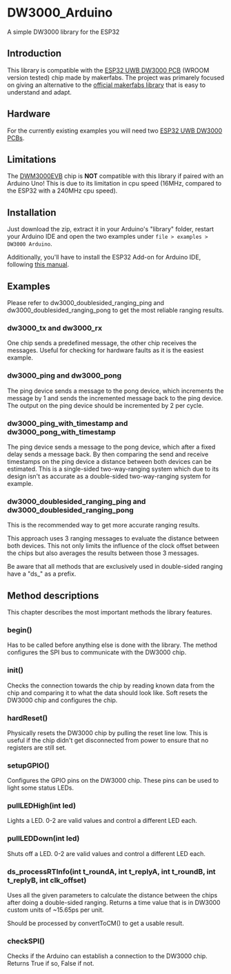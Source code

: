 # DW3000_Arduino
A simple DW3000 library for the ESP32

## Introduction
This library is compatible with the [ESP32 UWB DW3000 PCB](https://www.makerfabs.com/esp32-uwb-dw3000.html) (WROOM version tested) chip made by makerfabs.
The project was primarely focused on giving an alternative to the [official makerfabs library](https://github.com/Makerfabs/Makerfabs-ESP32-UWB-DW3000) that is easy to understand and adapt. 

## Hardware
For the currently existing examples you will need two [ESP32 UWB DW3000 PCBs](https://www.makerfabs.com/esp32-uwb-dw3000.html).

## Limitations
The [DWM3000EVB](https://www.qorvo.com/products/p/DWM3000EVB) chip is **NOT** compatible with this library if paired with an Arduino Uno!
This is due to its limitation in cpu speed (16MHz, compared to the ESP32 with a 240MHz cpu speed).

## Installation
Just download the zip, extract it in your Arduino's "library" folder, restart your Arduino IDE and open the two examples under `file > examples > DW3000 Arduino`.

Additionally, you'll have to install the ESP32 Add-on for Arduino IDE, following [this manual](https://wiki.makerfabs.com/Installing_ESP32_Add_on_in_Arduino_IDE.html).

## Examples
Please refer to dw3000_doublesided_ranging_ping and dw3000_doublesided_ranging_pong to get the most reliable ranging results. 

### dw3000_tx and dw3000_rx
One chip sends a predefined message, the other chip receives the messages. 
Useful for checking for hardware faults as it is the easiest example.

### dw3000_ping and dw3000_pong
The ping device sends a message to the pong device, which increments the message by 1 and sends the incremented message back to the ping device.
The output on the ping device should be incremented by 2 per cycle.

### dw3000_ping_with_timestamp and dw3000_pong_with_timestamp
The ping device sends a message to the pong device, which after a fixed delay sends a message back. By then comparing the send and receive timestamps on the ping device a distance between both devices can be estimated. This is a single-sided two-way-ranging system which due to its design isn't as accurate as a double-sided two-way-ranging system for example.

### dw3000_doublesided_ranging_ping and dw3000_doublesided_ranging_pong
This is the recommended way to get more accurate ranging results.

This approach uses 3 ranging messages to evaluate the distance between both devices. This not only limits the influence of the clock offset between the chips but also averages the results between those 3 messages.

Be aware that all methods that are exclusively used in double-sided ranging have a "ds_" as a prefix.

## Method descriptions
This chapter describes the most important methods the library features.

### begin()
Has to be called before anything else is done with the library. The method configures the SPI bus to communicate with the DW3000 chip. 

### init()
Checks the connection towards the chip by reading known data from the chip and comparing it to what the data should look like. Soft resets the DW3000 chip and configures the chip.

### hardReset()
Physically resets the DW3000 chip by pulling the reset line low. This is useful if the chip didn't get disconnected from power to ensure that no registers are still set.

### setupGPIO()
Configures the GPIO pins on the DW3000 chip. These pins can be used to light some status LEDs.

### pullLEDHigh(int led)
Lights a LED. 0-2 are valid values and control a different LED each.

### pullLEDDown(int led)
Shuts off a LED. 0-2 are valid values and control a different LED each.

### ds_processRTInfo(int t_roundA, int t_replyA, int t_roundB, int t_replyB, int clk_offset)
Uses all the given parameters to calculate the distance between the chips after doing a double-sided ranging. Returns a time value that is in DW3000 custom units of ~15.65ps per unit. 

Should be processed by convertToCM() to get a usable result.

### checkSPI()
Checks if the Arduino can establish a connection to the DW3000 chip. Returns True if so, False if not.
